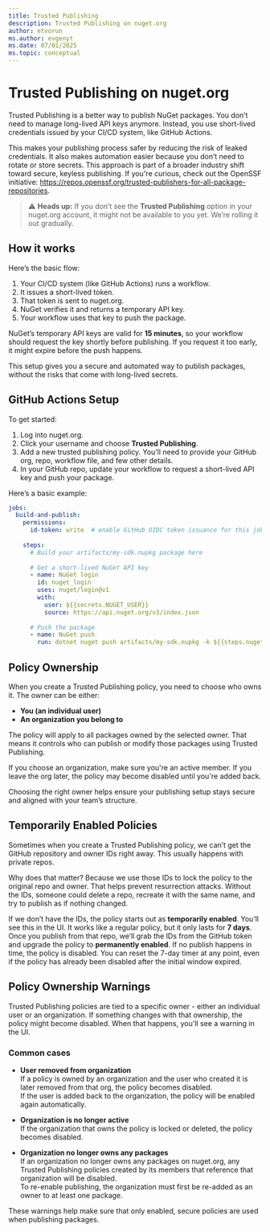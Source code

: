 ```yaml
---
title: Trusted Publishing
description: Trusted Publishing on nuget.org
author: etvorun
ms.author: evgenyt
ms.date: 07/01/2025
ms.topic: conceptual
---
```


# Trusted Publishing on nuget.org

Trusted Publishing is a better way to publish NuGet packages. You don’t need to manage long-lived API keys anymore. Instead, you use short-lived credentials issued by your CI/CD system, like GitHub Actions.

This makes your publishing process safer by reducing the risk of leaked credentials. It also makes automation easier because you don’t need to rotate or store secrets. This approach is part of a broader industry shift toward secure, keyless publishing. If you're curious, check out the OpenSSF initiative: https://repos.openssf.org/trusted-publishers-for-all-package-repositories.

> ⚠️ **Heads up:** If you don’t see the **Trusted Publishing** option in your nuget.org account, it might not be available to you yet. We’re rolling it out gradually.

## How it works

Here’s the basic flow:

1. Your CI/CD system (like GitHub Actions) runs a workflow.
2. It issues a short-lived token.
3. That token is sent to nuget.org.
4. NuGet verifies it and returns a temporary API key.
5. Your workflow uses that key to push the package.

NuGet’s temporary API keys are valid for **15 minutes**, so your workflow should request the key shortly before publishing. If you request it too early, it might expire before the push happens.

This setup gives you a secure and automated way to publish packages, without the risks that come with long-lived secrets.


## GitHub Actions Setup

To get started:

1. Log into nuget.org.
2. Click your username and choose **Trusted Publishing**.
3. Add a new trusted publishing policy. You’ll need to provide your GitHub org, repo, workflow file, and few other details.
4. In your GitHub repo, update your workflow to request a short-lived API key and push your package.

Here’s a basic example:

```yaml
jobs:
  build-and-publish:
    permissions:
      id-token: write  # enable GitHub OIDC token issuance for this job
    
    steps:
      # Build your artifacts/my-sdk.nupkg package here
    
      # Get a short-lived NuGet API key
      - name: NuGet login
        id: nuget_login
        uses: nuget/login@v1
        with:
          user: ${{secrets.NUGET_USER}}
          source: https://api.nuget.org/v3/index.json
    
      # Push the package
      - name: NuGet push
        run: dotnet nuget push artifacts/my-sdk.nupkg -k ${{steps.nuget_login.outputs.NUGET_API_KEY}} -s https://api.nuget.org/v3/index.json
```


## Policy Ownership

When you create a Trusted Publishing policy, you need to choose who owns it. The owner can be either:

- **You (an individual user)**
- **An organization you belong to**

The policy will apply to all packages owned by the selected owner. That means it controls who can publish or modify those packages using Trusted Publishing.

If you choose an organization, make sure you're an active member. If you leave the org later, the policy may become disabled until you're added back.

Choosing the right owner helps ensure your publishing setup stays secure and aligned with your team’s structure.


## Temporarily Enabled Policies

Sometimes when you create a Trusted Publishing policy, we can’t get the GitHub repository and owner IDs right away. This usually happens with private repos.

Why does that matter? Because we use those IDs to lock the policy to the original repo and owner. That helps prevent resurrection attacks. Without the IDs, someone could delete a repo, recreate it with the same name, and try to publish as if nothing changed.

If we don’t have the IDs, the policy starts out as **temporarily enabled**. You’ll see this in the UI. It works like a regular policy, but it only lasts for **7 days**.
Once you publish from that repo, we’ll grab the IDs from the GitHub token and upgrade the policy to **permanently enabled**.
If no publish happens in time, the policy is disabled. You can reset the 7-day timer at any point, even if the policy has already been disabled after the initial window expired.

## Policy Ownership Warnings

Trusted Publishing policies are tied to a specific owner - either an individual user or an organization.
If something changes with that ownership, the policy might become disabled. When that happens, you'll see a warning in the UI.

### Common cases

- **User removed from organization**  
  If a policy is owned by an organization and the user who created it is later removed from that org, the policy becomes disabled.  
  If the user is added back to the organization, the policy will be enabled again automatically.

- **Organization is no longer active**  
  If the organization that owns the policy is locked or deleted, the policy becomes disabled.

- **Organization no longer owns any packages**  
  If an organization no longer owns any packages on nuget.org, any Trusted Publishing policies created by its members that reference that organization will be disabled.  
  To re-enable publishing, the organization must first be re-added as an owner to at least one package.

These warnings help make sure that only enabled, secure policies are used when publishing packages.